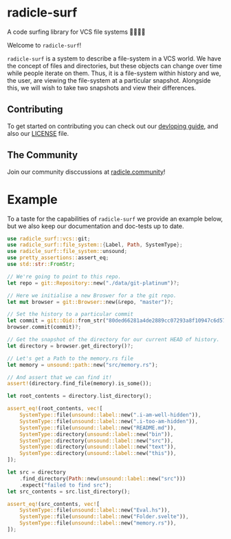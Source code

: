 # radicle-surf

A code surfing library for VCS file systems 🏄‍♀️🏄‍♂️

Welcome to `radicle-surf`!

`radicle-surf` is a system to describe a file-system in a VCS world.
We have the concept of files and directories, but these objects can change over time while people iterate on them.
Thus, it is a file-system within history and we, the user, are viewing the file-system at a particular snapshot.
Alongside this, we will wish to take two snapshots and view their differences.

## Contributing

To get started on contributing you can check out our [devloping guide](./DEVELOPMENT.md), and also
our [LICENSE](./LICENSE) file.

## The Community

Join our community disccussions at [radicle.community](https://radicle.community)!

# Example

To a taste for the capabilities of `radicle-surf` we provide an example below, but we also
keep our documentation and doc-tests up to date.

```rust
use radicle_surf::vcs::git;
use radicle_surf::file_system::{Label, Path, SystemType};
use radicle_surf::file_system::unsound;
use pretty_assertions::assert_eq;
use std::str::FromStr;

// We're going to point to this repo.
let repo = git::Repository::new("./data/git-platinum")?;

// Here we initialise a new Broswer for a the git repo.
let mut browser = git::Browser::new(&repo, "master")?;

// Set the history to a particular commit
let commit = git::Oid::from_str("80ded66281a4de2889cc07293a8f10947c6d57fe")?;
browser.commit(commit)?;

// Get the snapshot of the directory for our current HEAD of history.
let directory = browser.get_directory()?;

// Let's get a Path to the memory.rs file
let memory = unsound::path::new("src/memory.rs");

// And assert that we can find it!
assert!(directory.find_file(memory).is_some());

let root_contents = directory.list_directory();

assert_eq!(root_contents, vec![
    SystemType::file(unsound::label::new(".i-am-well-hidden")),
    SystemType::file(unsound::label::new(".i-too-am-hidden")),
    SystemType::file(unsound::label::new("README.md")),
    SystemType::directory(unsound::label::new("bin")),
    SystemType::directory(unsound::label::new("src")),
    SystemType::directory(unsound::label::new("text")),
    SystemType::directory(unsound::label::new("this")),
]);

let src = directory
    .find_directory(Path::new(unsound::label::new("src")))
    .expect("failed to find src");
let src_contents = src.list_directory();

assert_eq!(src_contents, vec![
    SystemType::file(unsound::label::new("Eval.hs")),
    SystemType::file(unsound::label::new("Folder.svelte")),
    SystemType::file(unsound::label::new("memory.rs")),
]);
```
